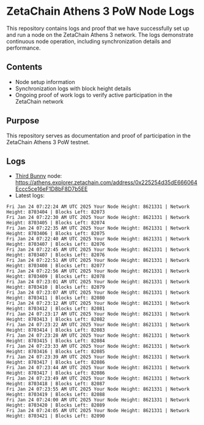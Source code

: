 # ZetaChain Athens 3 PoW Node Logs
This repository contains logs and proof that we have successfully set up and run a node on the ZetaChain Athens 3 network. The logs demonstrate continuous node operation, including synchronization details and performance.

## Contents
- Node setup information
- Synchronization logs with block height details
- Ongoing proof of work logs to verify active participation in the ZetaChain network

## Purpose
This repository serves as documentation and proof of participation in the ZetaChain Athens 3 PoW testnet.

## Logs

- [Third Bunny](https://thirdbunny.xyz/) node: https://athens.explorer.zetachain.com/address/0x225254d35dE666064Eccc5ce16eF1D8bF8D7b5EE
- Latest logs:
```
Fri Jan 24 07:22:24 AM UTC 2025 Your Node Height: 8621331 | Network Height: 8703404 | Blocks Left: 82073
Fri Jan 24 07:22:30 AM UTC 2025 Your Node Height: 8621331 | Network Height: 8703405 | Blocks Left: 82074
Fri Jan 24 07:22:35 AM UTC 2025 Your Node Height: 8621331 | Network Height: 8703406 | Blocks Left: 82075
Fri Jan 24 07:22:40 AM UTC 2025 Your Node Height: 8621331 | Network Height: 8703407 | Blocks Left: 82076
Fri Jan 24 07:22:45 AM UTC 2025 Your Node Height: 8621331 | Network Height: 8703407 | Blocks Left: 82076
Fri Jan 24 07:22:51 AM UTC 2025 Your Node Height: 8621331 | Network Height: 8703408 | Blocks Left: 82077
Fri Jan 24 07:22:56 AM UTC 2025 Your Node Height: 8621331 | Network Height: 8703409 | Blocks Left: 82078
Fri Jan 24 07:23:01 AM UTC 2025 Your Node Height: 8621331 | Network Height: 8703410 | Blocks Left: 82079
Fri Jan 24 07:23:07 AM UTC 2025 Your Node Height: 8621331 | Network Height: 8703411 | Blocks Left: 82080
Fri Jan 24 07:23:12 AM UTC 2025 Your Node Height: 8621331 | Network Height: 8703412 | Blocks Left: 82081
Fri Jan 24 07:23:17 AM UTC 2025 Your Node Height: 8621331 | Network Height: 8703413 | Blocks Left: 82082
Fri Jan 24 07:23:22 AM UTC 2025 Your Node Height: 8621331 | Network Height: 8703414 | Blocks Left: 82083
Fri Jan 24 07:23:28 AM UTC 2025 Your Node Height: 8621331 | Network Height: 8703415 | Blocks Left: 82084
Fri Jan 24 07:23:33 AM UTC 2025 Your Node Height: 8621331 | Network Height: 8703416 | Blocks Left: 82085
Fri Jan 24 07:23:39 AM UTC 2025 Your Node Height: 8621331 | Network Height: 8703417 | Blocks Left: 82086
Fri Jan 24 07:23:44 AM UTC 2025 Your Node Height: 8621331 | Network Height: 8703417 | Blocks Left: 82086
Fri Jan 24 07:23:49 AM UTC 2025 Your Node Height: 8621331 | Network Height: 8703418 | Blocks Left: 82087
Fri Jan 24 07:23:55 AM UTC 2025 Your Node Height: 8621331 | Network Height: 8703419 | Blocks Left: 82088
Fri Jan 24 07:24:00 AM UTC 2025 Your Node Height: 8621331 | Network Height: 8703420 | Blocks Left: 82089
Fri Jan 24 07:24:05 AM UTC 2025 Your Node Height: 8621331 | Network Height: 8703421 | Blocks Left: 82090
```
